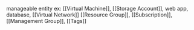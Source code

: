 manageable entity
  ex: [[Virtual Machine]], [[Storage Account]], web app, database, [[Virtual Network]]
        [[Resource Group]], [[Subscription]], [[Management Group]], [[Tags]]

